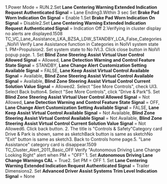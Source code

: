 1.Power Mode = RUN.2.Set **Lane Centering Warning Extended Indication Request Authenticated Signal** = Lane Ending3.Within 3 sec Set **Brake Pad Worn Indication On Signal** = Enable 1.Set **Brake Pad Worn Indication On Signal** = Disable2.Set **Lane Centering Warning Extended Indication Request Authenticated Signal** = Indication Off 2.Verifying in cluster display no alerts are displayed.1508 TC_VC_Lane_Assistance_LKA_BZSA_LDW_STANDBY_LCA_False_Categories_NoIVI Verify Lane Assistance function in Categories in NoIVI system state 1. PM=Propulsion2. Set system state to No IVI.3. Click close button in NoIVI popup page. 1. Set **Blind Zone Steering Assist Virtual User Control Allowed Signal** = Allowed, **Lane Detection Warning and Control Feature State Signal** = STANDBY, **Lane Change Alert Customization Setting Available Signal** = FALSE, **Lane Keep Assist Virtual Control Available Signal** = Available, **Blind Zone Steering Assist Virtual Control Available Signal** = Available, **Blind Zone Steering Assist Virtual Control Current Solution Value Signal** = Allowed2. Select "See More Controls", check UI3. Select Back button4. Select "See More Controls", click "Drive & Park"5. Set **Blind Zone Steering Assist Virtual User Control Allowed Signal** = Not Allowed, **Lane Detection Warning and Control Feature State Signal** = OFF, **Lane Change Alert Customization Setting Available Signal** = FALSE, **Lane Keep Assist Virtual Control Available Signal** = Not Available, **Blind Zone Steering Assist Virtual Control Available Signal** = Not Available, **Blind Zone Steering Assist Virtual Control Current Solution Value Signal** = Not Allowed6. Click back button. 2. The title is "Controls & Safety"Category card Drive & Park is shown, same as sketchBack button is same as sketchNo "Exit" button is same as sketch3. Back to Controls home page.5. "Lane Assistance" category card is disappear.1509 TC_Cluster_Alert_2011_Basic_OFF Verify "Autonomous Driving Lane Change Looking Right" alert when PM = "OFF" 1. Set **Autonomous Driving Lane Change Warnings CAL** = True2. Set PM = OFF 1. Set **Lane Centering Warning Extended Indication Request Authenticated Signal** = Trailer Dimensions2. Set **Advanced Driver Assist Systems Trim Level Indication Signal** = None